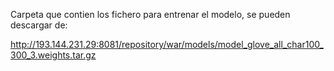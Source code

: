 Carpeta que contien los fichero para entrenar el modelo, se pueden descargar de:

http://193.144.231.29:8081/repository/war/models/model_glove_all_char100_300_3.weights.tar.gz